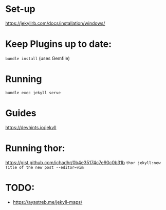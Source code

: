 # Set-up
https://jekyllrb.com/docs/installation/windows/

# Keep Plugins up to date:
`bundle install` (uses Gemfile)

# Running
`bundle exec jekyll serve`

# Guides
https://devhints.io/jekyll

# Running thor:
https://gist.github.com/ichadhr/0b4e35174c7e90c0b31b
`thor jekyll:new Title of the new post --editor=vim`

# TODO:
* https://ayastreb.me/jekyll-maps/
